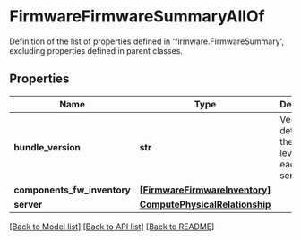 # FirmwareFirmwareSummaryAllOf

Definition of the list of properties defined in 'firmware.FirmwareSummary', excluding properties defined in parent classes.
## Properties
Name | Type | Description | Notes
------------ | ------------- | ------------- | -------------
**bundle_version** | **str** | Version details at the bundle level for the each of server. | [optional] 
**components_fw_inventory** | [**[FirmwareFirmwareInventory]**](FirmwareFirmwareInventory.md) |  | [optional] 
**server** | [**ComputePhysicalRelationship**](ComputePhysicalRelationship.md) |  | [optional] 

[[Back to Model list]](../README.md#documentation-for-models) [[Back to API list]](../README.md#documentation-for-api-endpoints) [[Back to README]](../README.md)


